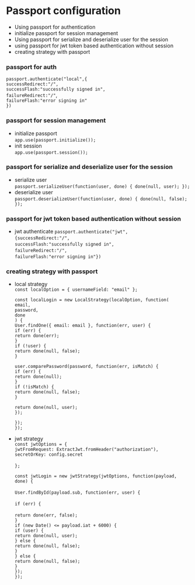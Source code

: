 # Passport configuration

* Using passport for authentication
* initialize passport for session management
* Using passport for serialize and deserialize user for the session
* using passport for jwt token based authentication without session
* creating strategy with passport

### passport for auth<br/>

`passport.authenticate("local",{`<br/>
`successRedirect:"/",`<br/>`successFlash:"successfully signed in",`<br/> `failureRedirect:"/"`,<br/> `failureFlash:"error signing in"`<br/>`})`

### passport for session management

* initialize passport<br/>
  `app.use(passport.initialize());`
* init session<br/>
  `app.use(passport.session());`

### passport for serialize and deserialize user for the session

* serialize user<br/>
  `passport.serializeUser(function(user, done) { done(null, user); });`
* deserialize user<br/>
  `passport.deserializeUser(function(user, done) { done(null, false); });`

### passport for jwt token based authentication without session

* jwt authenticate
  `passport.authenticate("jwt",`<br/>
  `{successRedirect:"/",`<br/>
  `successFlash:"successfully signed in",`<br/>
  `failureRedirect:"/",`<br/>
  `failureFlash:"error signing in"})`

### creating strategy with passport

* local strategy <br/>
  `const localOption = { usernameField: "email" };`

  `const localLogin = new LocalStrategy(localOption, function(`<br/>
  `email,`<br/>
  `password,`<br/>
  `done`<br/>
  `) {`<br/>
  `User.findOne({ email: email }, function(err, user) {`<br/>
  `if (err) {`<br/>
  `return done(err);`<br/>
  `}`<br/>
  `if (!user) {`<br/>
  `return done(null, false);`<br/>
  `}`<br/>

  `user.comparePassword(password, function(err, isMatch) {`<br/>
  `if (err) {`<br/>
  `return done(null);`<br/>
  `}`<br/>
  `if (!isMatch) {`<br/>
  `return done(null, false);`<br/>
  `}`<br/>

  `return done(null, user);`<br/>
  `});`<br/>

  `});`<br/>
  `});`

* jwt strategy <br/>
  `const jwtOptions = {`<br/>
  `jwtFromRequest: ExtractJwt.fromHeader("authorization"),`<br/>
  `secretOrKey: config.secret`<br/>  
  `};`

  `const jwtLogin = new jwtStrategy(jwtOptions, function(payload, done) {`<br/>  
   `User.findById(payload.sub, function(err, user) {`<br/>  
   `if (err) {`<br/>  
   `return done(err, false);`<br/>
  `}`<br/>
  `if (new Date() <= payload.iat + 6000) {`<br/>
  `if (user) {`<br/>
  `return done(null, user);`<br/>
  `} else {`<br/>
  `return done(null, false);`<br/>
  `}`<br/>
  `} else {`<br/>
  `return done(null, false);`<br/>
  `}`<br/>
  `});`<br/>
  `});`<br/>
